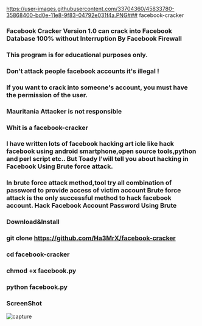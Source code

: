 https://user-images.githubusercontent.com/33704360/45833780-35868400-bd0e-11e8-9f83-04792e031f4a.PNG### facebook-cracker
### Facebook Cracker Version 1.0 can crack into Facebook Database 100% without Interruption By Facebook Firewall 
### This program is for educational purposes only.
### Don't attack people facebook accounts it's illegal ! 
### If you want to crack into someone's account, you must have the permission of the user. 
### Mauritania Attacker is not responsible

### Whit is a facebook-cracker

### I have written lots of facebook hacking art icle like hack facebook using android smartphone,open source tools,python and perl script etc.. But Toady I'will tell you about hacking in Facebook Using Brute force attack.
### In brute force attack method,tool try all combination of password to provide access of victim account Brute force attack is the only successful method to hack facebook account. Hack Facebook Account Password Using Brute

### Download&Install

### git clone https://github.com/Ha3MrX/facebook-cracker
   
### cd facebook-cracker

### chmod +x facebook.py

### python facebook.py

### ScreenShot 

![capture](https://user-images.githubusercontent.com/33704360/45833780-35868400-bd0e-11e8-9f83-04792e031f4a.PNG)
